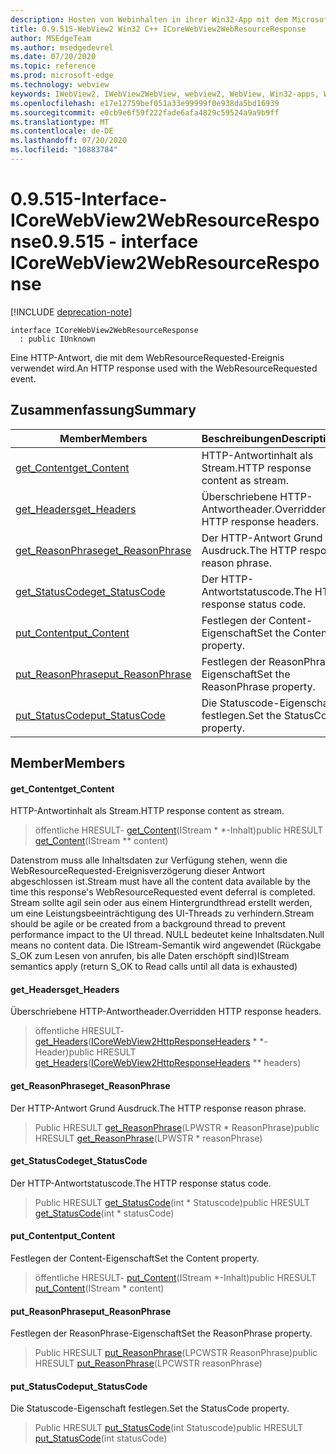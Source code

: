 ```yaml
---
description: Hosten von Webinhalten in ihrer Win32-App mit dem Microsoft Edge WebView2-Steuerelement
title: 0.9.515-WebView2 Win32 C++ ICoreWebView2WebResourceResponse
author: MSEdgeTeam
ms.author: msedgedevrel
ms.date: 07/20/2020
ms.topic: reference
ms.prod: microsoft-edge
ms.technology: webview
keywords: IWebView2, IWebView2WebView, webview2, WebView, Win32-apps, Win32, Edge, ICoreWebView2, ICoreWebView2Controller, Browser-Steuerelement, Edge-HTML
ms.openlocfilehash: e17e12759bef051a33e99999f0e938da5bd16939
ms.sourcegitcommit: e0cb9e6f59f222fade6afa4829c59524a9a9b9ff
ms.translationtype: MT
ms.contentlocale: de-DE
ms.lasthandoff: 07/20/2020
ms.locfileid: "10883784"
---
```

# <span data-ttu-id="19c3a-104">0.9.515-Interface-ICoreWebView2WebResourceResponse</span><span class="sxs-lookup"><span data-stu-id="19c3a-104">0.9.515 - interface ICoreWebView2WebResourceResponse</span></span> 

[!INCLUDE [deprecation-note](../../includes/deprecation-note.md)]

```
interface ICoreWebView2WebResourceResponse
  : public IUnknown
```

<span data-ttu-id="19c3a-105">Eine HTTP-Antwort, die mit dem WebResourceRequested-Ereignis verwendet wird.</span><span class="sxs-lookup"><span data-stu-id="19c3a-105">An HTTP response used with the WebResourceRequested event.</span></span>

## <span data-ttu-id="19c3a-106">Zusammenfassung</span><span class="sxs-lookup"><span data-stu-id="19c3a-106">Summary</span></span>

 <span data-ttu-id="19c3a-107">Member</span><span class="sxs-lookup"><span data-stu-id="19c3a-107">Members</span></span>                        | <span data-ttu-id="19c3a-108">Beschreibungen</span><span class="sxs-lookup"><span data-stu-id="19c3a-108">Descriptions</span></span>
--------------------------------|---------------------------------------------
[<span data-ttu-id="19c3a-109">get_Content</span><span class="sxs-lookup"><span data-stu-id="19c3a-109">get_Content</span></span>](#get_content) | <span data-ttu-id="19c3a-110">HTTP-Antwortinhalt als Stream.</span><span class="sxs-lookup"><span data-stu-id="19c3a-110">HTTP response content as stream.</span></span>
[<span data-ttu-id="19c3a-111">get_Headers</span><span class="sxs-lookup"><span data-stu-id="19c3a-111">get_Headers</span></span>](#get_headers) | <span data-ttu-id="19c3a-112">Überschriebene HTTP-Antwortheader.</span><span class="sxs-lookup"><span data-stu-id="19c3a-112">Overridden HTTP response headers.</span></span>
[<span data-ttu-id="19c3a-113">get_ReasonPhrase</span><span class="sxs-lookup"><span data-stu-id="19c3a-113">get_ReasonPhrase</span></span>](#get_reasonphrase) | <span data-ttu-id="19c3a-114">Der HTTP-Antwort Grund Ausdruck.</span><span class="sxs-lookup"><span data-stu-id="19c3a-114">The HTTP response reason phrase.</span></span>
[<span data-ttu-id="19c3a-115">get_StatusCode</span><span class="sxs-lookup"><span data-stu-id="19c3a-115">get_StatusCode</span></span>](#get_statuscode) | <span data-ttu-id="19c3a-116">Der HTTP-Antwortstatuscode.</span><span class="sxs-lookup"><span data-stu-id="19c3a-116">The HTTP response status code.</span></span>
[<span data-ttu-id="19c3a-117">put_Content</span><span class="sxs-lookup"><span data-stu-id="19c3a-117">put_Content</span></span>](#put_content) | <span data-ttu-id="19c3a-118">Festlegen der Content-Eigenschaft</span><span class="sxs-lookup"><span data-stu-id="19c3a-118">Set the Content property.</span></span>
[<span data-ttu-id="19c3a-119">put_ReasonPhrase</span><span class="sxs-lookup"><span data-stu-id="19c3a-119">put_ReasonPhrase</span></span>](#put_reasonphrase) | <span data-ttu-id="19c3a-120">Festlegen der ReasonPhrase-Eigenschaft</span><span class="sxs-lookup"><span data-stu-id="19c3a-120">Set the ReasonPhrase property.</span></span>
[<span data-ttu-id="19c3a-121">put_StatusCode</span><span class="sxs-lookup"><span data-stu-id="19c3a-121">put_StatusCode</span></span>](#put_statuscode) | <span data-ttu-id="19c3a-122">Die Statuscode-Eigenschaft festlegen.</span><span class="sxs-lookup"><span data-stu-id="19c3a-122">Set the StatusCode property.</span></span>

## <span data-ttu-id="19c3a-123">Member</span><span class="sxs-lookup"><span data-stu-id="19c3a-123">Members</span></span>

#### <span data-ttu-id="19c3a-124">get_Content</span><span class="sxs-lookup"><span data-stu-id="19c3a-124">get_Content</span></span> 

<span data-ttu-id="19c3a-125">HTTP-Antwortinhalt als Stream.</span><span class="sxs-lookup"><span data-stu-id="19c3a-125">HTTP response content as stream.</span></span>

> <span data-ttu-id="19c3a-126">öffentliche HRESULT- [get_Content](#get_content)(IStream \* \*-Inhalt)</span><span class="sxs-lookup"><span data-stu-id="19c3a-126">public HRESULT [get_Content](#get_content)(IStream \*\* content)</span></span>

<span data-ttu-id="19c3a-127">Datenstrom muss alle Inhaltsdaten zur Verfügung stehen, wenn die WebResourceRequested-Ereignisverzögerung dieser Antwort abgeschlossen ist.</span><span class="sxs-lookup"><span data-stu-id="19c3a-127">Stream must have all the content data available by the time this response's WebResourceRequested event deferral is completed.</span></span> <span data-ttu-id="19c3a-128">Stream sollte agil sein oder aus einem Hintergrundthread erstellt werden, um eine Leistungsbeeinträchtigung des UI-Threads zu verhindern.</span><span class="sxs-lookup"><span data-stu-id="19c3a-128">Stream should be agile or be created from a background thread to prevent performance impact to the UI thread.</span></span> <span data-ttu-id="19c3a-129">NULL bedeutet keine Inhaltsdaten.</span><span class="sxs-lookup"><span data-stu-id="19c3a-129">Null means no content data.</span></span> <span data-ttu-id="19c3a-130">Die IStream-Semantik wird angewendet (Rückgabe S_OK zum Lesen von anrufen, bis alle Daten erschöpft sind)</span><span class="sxs-lookup"><span data-stu-id="19c3a-130">IStream semantics apply (return S_OK to Read calls until all data is exhausted)</span></span>

#### <span data-ttu-id="19c3a-131">get_Headers</span><span class="sxs-lookup"><span data-stu-id="19c3a-131">get_Headers</span></span> 

<span data-ttu-id="19c3a-132">Überschriebene HTTP-Antwortheader.</span><span class="sxs-lookup"><span data-stu-id="19c3a-132">Overridden HTTP response headers.</span></span>

> <span data-ttu-id="19c3a-133">öffentliche HRESULT- [get_Headers](#get_headers)([ICoreWebView2HttpResponseHeaders](icorewebview2httpresponseheaders.md) \* \*-Header)</span><span class="sxs-lookup"><span data-stu-id="19c3a-133">public HRESULT [get_Headers](#get_headers)([ICoreWebView2HttpResponseHeaders](icorewebview2httpresponseheaders.md) \*\* headers)</span></span>

#### <span data-ttu-id="19c3a-134">get_ReasonPhrase</span><span class="sxs-lookup"><span data-stu-id="19c3a-134">get_ReasonPhrase</span></span> 

<span data-ttu-id="19c3a-135">Der HTTP-Antwort Grund Ausdruck.</span><span class="sxs-lookup"><span data-stu-id="19c3a-135">The HTTP response reason phrase.</span></span>

> <span data-ttu-id="19c3a-136">Public HRESULT [get_ReasonPhrase](#get_reasonphrase)(LPWSTR \* ReasonPhrase)</span><span class="sxs-lookup"><span data-stu-id="19c3a-136">public HRESULT [get_ReasonPhrase](#get_reasonphrase)(LPWSTR \* reasonPhrase)</span></span>

#### <span data-ttu-id="19c3a-137">get_StatusCode</span><span class="sxs-lookup"><span data-stu-id="19c3a-137">get_StatusCode</span></span> 

<span data-ttu-id="19c3a-138">Der HTTP-Antwortstatuscode.</span><span class="sxs-lookup"><span data-stu-id="19c3a-138">The HTTP response status code.</span></span>

> <span data-ttu-id="19c3a-139">Public HRESULT [get_StatusCode](#get_statuscode)(int \* Statuscode)</span><span class="sxs-lookup"><span data-stu-id="19c3a-139">public HRESULT [get_StatusCode](#get_statuscode)(int \* statusCode)</span></span>

#### <span data-ttu-id="19c3a-140">put_Content</span><span class="sxs-lookup"><span data-stu-id="19c3a-140">put_Content</span></span> 

<span data-ttu-id="19c3a-141">Festlegen der Content-Eigenschaft</span><span class="sxs-lookup"><span data-stu-id="19c3a-141">Set the Content property.</span></span>

> <span data-ttu-id="19c3a-142">öffentliche HRESULT- [put_Content](#put_content)(IStream \*-Inhalt)</span><span class="sxs-lookup"><span data-stu-id="19c3a-142">public HRESULT [put_Content](#put_content)(IStream \* content)</span></span>

#### <span data-ttu-id="19c3a-143">put_ReasonPhrase</span><span class="sxs-lookup"><span data-stu-id="19c3a-143">put_ReasonPhrase</span></span> 

<span data-ttu-id="19c3a-144">Festlegen der ReasonPhrase-Eigenschaft</span><span class="sxs-lookup"><span data-stu-id="19c3a-144">Set the ReasonPhrase property.</span></span>

> <span data-ttu-id="19c3a-145">Public HRESULT [put_ReasonPhrase](#put_reasonphrase)(LPCWSTR ReasonPhrase)</span><span class="sxs-lookup"><span data-stu-id="19c3a-145">public HRESULT [put_ReasonPhrase](#put_reasonphrase)(LPCWSTR reasonPhrase)</span></span>

#### <span data-ttu-id="19c3a-146">put_StatusCode</span><span class="sxs-lookup"><span data-stu-id="19c3a-146">put_StatusCode</span></span> 

<span data-ttu-id="19c3a-147">Die Statuscode-Eigenschaft festlegen.</span><span class="sxs-lookup"><span data-stu-id="19c3a-147">Set the StatusCode property.</span></span>

> <span data-ttu-id="19c3a-148">Public HRESULT [put_StatusCode](#put_statuscode)(int Statuscode)</span><span class="sxs-lookup"><span data-stu-id="19c3a-148">public HRESULT [put_StatusCode](#put_statuscode)(int statusCode)</span></span>

